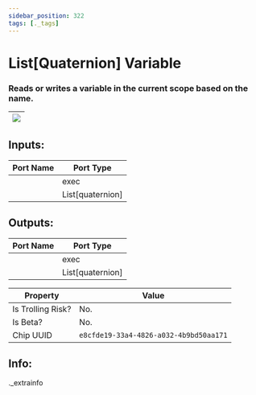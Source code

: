 ```yaml
---
sidebar_position: 322
tags: [._tags]
---
```


# List[Quaternion] Variable


### Reads or writes a variable in the current scope based on the name.

| ![](https://images-ext-2.discordapp.net/external/MPmIaQzlEPmgGWlgi-WxBBXt0Bjv_zWPkg1y1f_sy3s/https/www.recroomcircuits.com/image/circuit/absolute-value?width=206&height=108) |
|-----|

## Inputs:
| Port Name | Port Type |
|-----------|-----------|
|  | exec |
|  | List[quaternion] |

## Outputs:
| Port Name | Port Type |
|-----------|-----------|
|  | exec |
|  | List[quaternion] | 

| Property  | Value |
|-------------------|-----------|
| Is Trolling Risk? | No. |
| Is Beta? | No. |
| Chip UUID | `e8cfde19-33a4-4826-a032-4b9bd50aa171` |

## Info:
._extrainfo